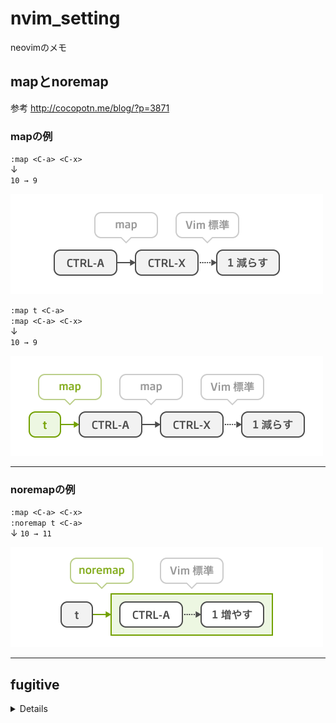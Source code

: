 # nvim_setting

neovimのメモ
  
  

## mapとnoremap

参考
<http://cocopotn.me/blog/?p=3871>


### mapの例
`:map <C-a> <C-x>`  
↓  
`10 → 9`

![alt text](https://raw.githubusercontent.com/Snhgo/img/master/nvim/map_ax.png)


`:map t <C-a>`  
`:map <C-a> <C-x>`  
↓  
`10 → 9`

![alt text](https://raw.githubusercontent.com/Snhgo/img/master/nvim/map_tax.png)

---

### noremapの例
`:map <C-a> <C-x>`  
`:noremap t <C-a>`  
↓
`10 → 11`

![alt text](https://raw.githubusercontent.com/Snhgo/img/master/nvim/noremap_ta.png)

---
  
  
  

## fugitive
<details>gitラッパープラグイン

参考
<http://blog.yuku-t.com/entry/20110427/1303868482>

#### ：Gstatus
新しい窓を作ってgit statusを表示

#### ：Gwrite
現在開いているソースをgit add
#### ：Gread
現在開いているソースの直前のコミット時のソースを表示
#### ：Gmove destination/path
現在開いているソースをgit mvする
#### ：Gremove
現在開いているソースをgit rmする
#### ：Gcommit
git commit
#### ：Gblame
現在のソースをgit blame。vimが色づけしてくれる
#### ：Gdiff
現在のソースの変更点をvimdiffで表示
</details>
